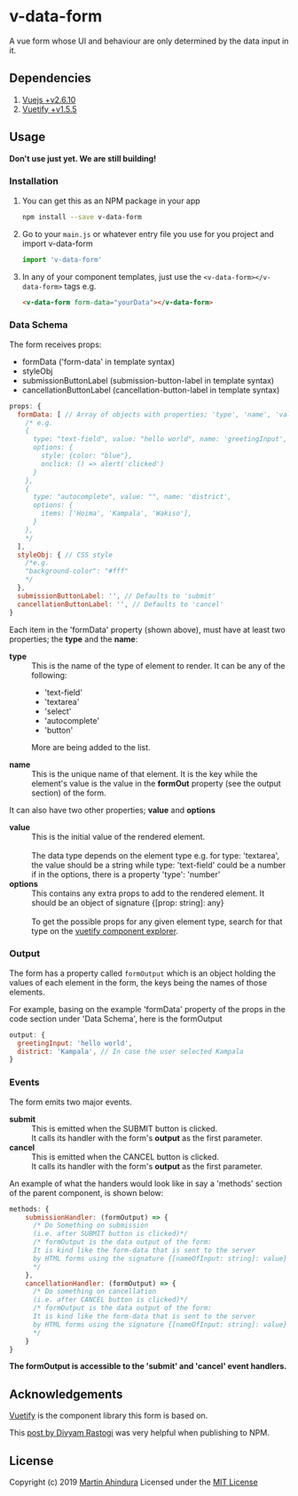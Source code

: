 # v-data-form

A vue form whose UI and behaviour are only determined by the data input in it.

## Dependencies

1. [Vuejs +v2.6.10](https://vuejs.org)
2. [Vuetify +v1.5.5](https://vuetifyjs.com)

## Usage

__Don't use just yet. We are still building!__

### Installation

1. You can get this as an NPM package in your app

    ```bash
    npm install --save v-data-form
    ```

2. Go to your ```main.js``` or whatever entry file you use for you project and import v-data-form

    ```Javascript
    import 'v-data-form'
    ```

3. In any of your component templates, just use the ```<v-data-form></v-data-form>``` tags e.g.

    ```html
    <v-data-form form-data="yourData"></v-data-form>
    ```

### Data Schema

The form receives props:

- formData ('form-data' in template syntax)
- styleObj
- submissionButtonLabel (submission-button-label in template syntax)
- cancellationButtonLabel (cancellation-button-label in template syntax)

```JavaScript
props: {
  formData: [ // Array of objects with properties; 'type', 'name', 'value', 'options'
    /* e.g.
    {
      type: "text-field", value: "hello world", name: 'greetingInput',
      options: {
        style: {color: "blue"},
        onclick: () => alert('clicked')
      }
    },
    {
      type: "autocomplete", value: "", name: 'district',
      options: {
        items: ['Hoima', 'Kampala', 'Wakiso'],
      }
    },
    */
  ],
  styleObj: { // CSS style
    /*e.g.
    "background-color": "#fff"
    */
  },
  submissionButtonLabel: '', // Defaults to 'submit'
  cancellationButtonLabel: '', // Defaults to 'cancel'
}
```

Each item in the 'formData' property (shown above), must have at least two properties; the __type__ and the __name__:

<dl>
<dt><strong>type</strong></dt>
<dd>
This is the name of the type of element to render. It can be any of the following:

- 'text-field'
- 'textarea'
- 'select'
- 'autocomplete'
- 'button'

More are being added to the list.
</dd>
<dt><strong>name</strong></dt>
<dd>
This is the unique name of that element. It is the key while the element's value is the value in the <strong>formOut</strong> property (see the output section) of the form.
</dd>
</dl>

It can also have two other properties; __value__ and __options__

<dl>
<dt><strong>value</strong></dt>
<dd>
This is the initial value of the rendered element.
<br />
<br />
The data type depends on the element type e.g. for type: 'textarea', the value should be a string while type: 'text-field' could be a number if in the options, there is a property 'type': 'number'
</dd>

<dt><strong>options</strong></dt>
<dd>
This contains any extra props to add to the rendered element. It should be an object of signature {[prop: string]: any}
<br />
<br />
To get the possible props for any given element type, search for that type on the <a href="https://vuetifyjs.com/en/components/api-explorer" target="_blank">vuetify component explorer</a>.
</dd>
</dl>

### Output

The form has a property called ```formOutput``` which is an object holding the values of each element in the form, the keys being the names of those elements.

For example, basing on the example 'formData' property of the props in the code section under 'Data Schema', here is the formOutput

```JavaScript
output: {
  greetingInput: 'hello world',
  district: 'Kampala', // In case the user selected Kampala
}
```

### Events

The form emits two major events.

<dl>
<dt><strong>submit</strong></dt>
<dd>This is emitted when the SUBMIT button is clicked.
<br />
It calls its handler with the form's <strong>output</strong> as the first parameter.
</dd>
<dt><strong>cancel</strong></dt>
<dd>This is emitted when the CANCEL button is clicked.
<br />
It calls its handler with the form's <strong>output</strong> as the first parameter.
</dd>
</dl>

An example of what the handers would look like in say a 'methods' section of the parent component, is shown below:

```JavaScript
methods: {
    submissionHandler: (formOutput) => {
      /* Do Something on submission
      (i.e. after SUBMIT button is clicked)*/
      /* formOutput is the data output of the form:
      It is kind like the form-data that is sent to the server
      by HTML forms using the signature {[nameOfInput: string]: value}
      */
    },
    cancellationHandler: (formOutput) => {
      /* Do something on cancellation
      (i.e. after CANCEL button is clicked)*/
      /* formOutput is the data output of the form:
      It is kind like the form-data that is sent to the server
      by HTML forms using the signature {[nameOfInput: string]: value}
      */
    }
}
```

__The formOutput is accessible to the 'submit' and 'cancel' event handlers.__

## Acknowledgements

[Vuetify](https://vuetifyjs.com) is the component library this form is based on.

This [post by Divyam Rastogi](https://medium.com/justfrontendthings/how-to-create-and-publish-your-own-vuejs-component-library-on-npm-using-vue-cli-28e60943eed3) was very helpful when publishing to NPM.

## License

Copyright (c) 2019 [Martin Ahindura](https://github.com/Tinitto)
Licensed under the [MIT License](./LICENSE)

